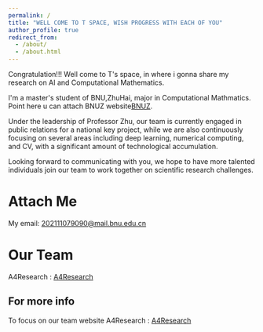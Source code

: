 ```yaml
---
permalink: /
title: "WELL COME TO T SPACE, WISH PROGRESS WITH EACH OF YOU"
author_profile: true
redirect_from: 
  - /about/
  - /about.html
---
```


Congratulation!!! Well come to T's space, in where i gonna share my research on AI and Computational Mathematics.

I'm a master's student of BNU,ZhuHai, major in Computational Mathmatics. Point here u can attach BNUZ website[BNUZ](https://www.bnuzh.edu.cn/).

Under the leadership of Professor Zhu, our team is currently engaged in public relations for a national key project, while we are also continuously focusing on several areas including deep learning, numerical computing, and CV, with a significant amount of technological accumulation.

Looking forward to communicating with you, we hope to have more talented individuals join our team to work together on scientific research challenges.

Attach Me
======
My email: 202111079090@mail.bnu.edu.cn

Our Team
======
A4Research : [A4Research](https://www.a4research.top)

For more info
------
To focus on our team website A4Research : [A4Research](https://www.a4research.top)

